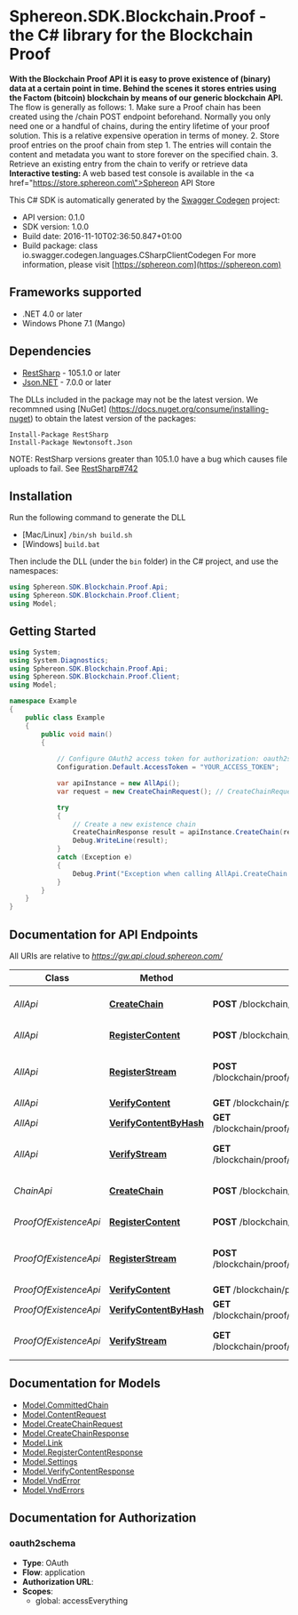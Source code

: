 # Sphereon.SDK.Blockchain.Proof - the C# library for the Blockchain Proof

<b>With the Blockchain Proof API it is easy to prove existence of (binary) data at a certain point in time. Behind the scenes it stores entries using the Factom (bitcoin) blockchain by means of our generic blockchain API.</b>    The flow is generally as follows:  1. Make sure a Proof chain has been created using the /chain POST endpoint beforehand. Normally you only need one or a handful of chains, during the entiry lifetime of your proof solution. This is a relative expensive operation in terms of money.  2. Store proof entries on the proof chain from step 1. The entries will contain the content and metadata you want to store forever on the specified chain.  3. Retrieve an existing entry from the chain to verify or retrieve data      <b>Interactive testing: </b>A web based test console is available in the <a href=\"https://store.sphereon.com\">Sphereon API Store</a>

This C# SDK is automatically generated by the [Swagger Codegen](https://github.com/swagger-api/swagger-codegen) project:

- API version: 0.1.0
- SDK version: 1.0.0
- Build date: 2016-11-10T02:36:50.847+01:00
- Build package: class io.swagger.codegen.languages.CSharpClientCodegen
    For more information, please visit [https://sphereon.com](https://sphereon.com)

## Frameworks supported
- .NET 4.0 or later
- Windows Phone 7.1 (Mango)

## Dependencies
- [RestSharp](https://www.nuget.org/packages/RestSharp) - 105.1.0 or later
- [Json.NET](https://www.nuget.org/packages/Newtonsoft.Json/) - 7.0.0 or later

The DLLs included in the package may not be the latest version. We recommned using [NuGet] (https://docs.nuget.org/consume/installing-nuget) to obtain the latest version of the packages:
```
Install-Package RestSharp
Install-Package Newtonsoft.Json
```

NOTE: RestSharp versions greater than 105.1.0 have a bug which causes file uploads to fail. See [RestSharp#742](https://github.com/restsharp/RestSharp/issues/742)

## Installation
Run the following command to generate the DLL
- [Mac/Linux] `/bin/sh build.sh`
- [Windows] `build.bat`

Then include the DLL (under the `bin` folder) in the C# project, and use the namespaces:
```csharp
using Sphereon.SDK.Blockchain.Proof.Api;
using Sphereon.SDK.Blockchain.Proof.Client;
using Model;
```

## Getting Started

```csharp
using System;
using System.Diagnostics;
using Sphereon.SDK.Blockchain.Proof.Api;
using Sphereon.SDK.Blockchain.Proof.Client;
using Model;

namespace Example
{
    public class Example
    {
        public void main()
        {
            
            // Configure OAuth2 access token for authorization: oauth2schema
            Configuration.Default.AccessToken = "YOUR_ACCESS_TOKEN";

            var apiInstance = new AllApi();
            var request = new CreateChainRequest(); // CreateChainRequest | Create a new Proof of Existence chain using the provided existence settings

            try
            {
                // Create a new existence chain
                CreateChainResponse result = apiInstance.CreateChain(request);
                Debug.WriteLine(result);
            }
            catch (Exception e)
            {
                Debug.Print("Exception when calling AllApi.CreateChain: " + e.Message );
            }
        }
    }
}
```

<a name="documentation-for-api-endpoints"></a>
## Documentation for API Endpoints

All URIs are relative to *https://gw.api.cloud.sphereon.com/*

Class | Method | HTTP request | Description
------------ | ------------- | ------------- | -------------
*AllApi* | [**CreateChain**](docs/AllApi.md#createchain) | **POST** /blockchain/proof/0.1.0/existence | Create a new existence chain
*AllApi* | [**RegisterContent**](docs/AllApi.md#registercontent) | **POST** /blockchain/proof/0.1.0/existence/{chainId} | Register content
*AllApi* | [**RegisterStream**](docs/AllApi.md#registerstream) | **POST** /blockchain/proof/0.1.0/existence/{chainId}/stream | Register content using a bytestream/file
*AllApi* | [**VerifyContent**](docs/AllApi.md#verifycontent) | **GET** /blockchain/proof/0.1.0/existence/{chainId} | Verify content
*AllApi* | [**VerifyContentByHash**](docs/AllApi.md#verifycontentbyhash) | **GET** /blockchain/proof/0.1.0/existence/{chainId}/{hash} | Verify content by hash
*AllApi* | [**VerifyStream**](docs/AllApi.md#verifystream) | **GET** /blockchain/proof/0.1.0/existence/{chainId}/stream | Verify content using a bytestream/file
*ChainApi* | [**CreateChain**](docs/ChainApi.md#createchain) | **POST** /blockchain/proof/0.1.0/existence | Create a new existence chain
*ProofOfExistenceApi* | [**RegisterContent**](docs/ProofOfExistenceApi.md#registercontent) | **POST** /blockchain/proof/0.1.0/existence/{chainId} | Register content
*ProofOfExistenceApi* | [**RegisterStream**](docs/ProofOfExistenceApi.md#registerstream) | **POST** /blockchain/proof/0.1.0/existence/{chainId}/stream | Register content using a bytestream/file
*ProofOfExistenceApi* | [**VerifyContent**](docs/ProofOfExistenceApi.md#verifycontent) | **GET** /blockchain/proof/0.1.0/existence/{chainId} | Verify content
*ProofOfExistenceApi* | [**VerifyContentByHash**](docs/ProofOfExistenceApi.md#verifycontentbyhash) | **GET** /blockchain/proof/0.1.0/existence/{chainId}/{hash} | Verify content by hash
*ProofOfExistenceApi* | [**VerifyStream**](docs/ProofOfExistenceApi.md#verifystream) | **GET** /blockchain/proof/0.1.0/existence/{chainId}/stream | Verify content using a bytestream/file


<a name="documentation-for-models"></a>
## Documentation for Models

 - [Model.CommittedChain](docs/CommittedChain.md)
 - [Model.ContentRequest](docs/ContentRequest.md)
 - [Model.CreateChainRequest](docs/CreateChainRequest.md)
 - [Model.CreateChainResponse](docs/CreateChainResponse.md)
 - [Model.Link](docs/Link.md)
 - [Model.RegisterContentResponse](docs/RegisterContentResponse.md)
 - [Model.Settings](docs/Settings.md)
 - [Model.VerifyContentResponse](docs/VerifyContentResponse.md)
 - [Model.VndError](docs/VndError.md)
 - [Model.VndErrors](docs/VndErrors.md)


## Documentation for Authorization

### oauth2schema

- **Type**: OAuth
- **Flow**: application
- **Authorization URL**: 
- **Scopes**: 
  - global: accessEverything

